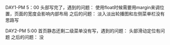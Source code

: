 DAY1-PM 5：00
    头部写完了，遇到的问题：
        使用float时候需要用margin来调位置，页面的宽度会影响内部布局
    之后的问题：
    淡入淡出轮播图和左侧菜单栏没有思路写
    
DAY2-PM 5:00
    首页静态还剩二级菜单没有写，遇到的问题：
         头部滑动定位有问题
     之后的问题：
        没